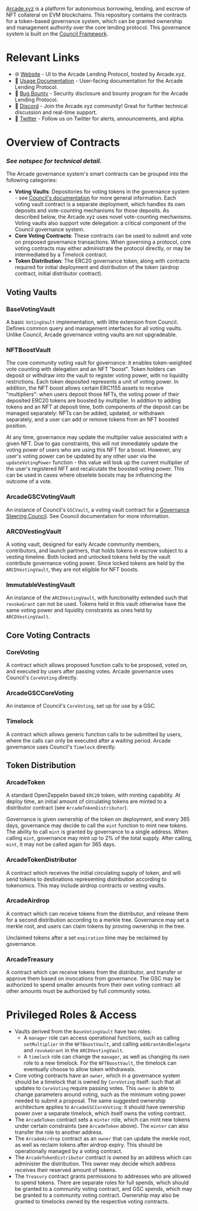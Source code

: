[Arcade.xyz](https://docs.arcade.xyz/docs/faq) is a platform for autonomous borrowing, lending, and escrow of NFT collateral on EVM blockchains. This repository contains the contracts for a token-based governance system, which can be granted ownership and management authority over the core lending protocol. This governance system is built on the [Council Framework](https://docs.element.fi/governance-council/council-protocol-overview).

# Relevant Links

- 🌐 [Website](https://www.arcade.xyz) - UI to the Arcade Lending Protocol, hosted by Arcade.xyz.
- 📝 [Usage Documentation](https://docs.arcade.xyz) - User-facing documentation for the Arcade Lending Protocol.
- 🐛 [Bug Bounty](https://immunefi.com/bounty/arcade/) - Security disclosure and bounty program for the Arcade Lending Protocol.
- 💬 [Discord](https://discord.gg/arcadexyz) - Join the Arcade.xyz community! Great for further technical discussion and real-time support.
- 🔔 [Twitter](https://twitter.com/arcade_xyz) - Follow us on Twitter for alerts, announcements, and alpha.

# Overview of Contracts

### ___See natspec for technical detail.___

The Arcade governance system's smart contracts can be grouped into the following categories:

- __Voting Vaults__: Depositories for voting tokens in the governance system - see [Council's documentation](https://docs.element.fi/governance-council/council-protocol-overview/voting-vaults) for more general information. Each voting vault contract is a separate deployment, which handles its own deposits and vote-counting mechanisms for those deposits. As described below, the Arcade.xyz uses novel vote-counting mechanisms. Voting vaults also support vote delegation: a critical component of the Council governance system.
- __Core Voting Contracts__: These contracts can be used to submit and vote on proposed governance transactions. When governing a protocol, core voting contracts may either administrate the protocol directly, or may be intermediated by a Timelock contract.
- __Token Distribution__: The ERC20 governance token, along with contracts required for initial deployment and distribution of the token (airdrop contract, initial distributor contract).

## Voting Vaults

### BaseVotingVault

A basic `VotingVault` implementation, with little extension from Council. Defines common query
and management interfaces for all voting vaults. Unlike Council, Arcade governance voting vaults
are not upgradeable.
### NFTBoostVault

The core community voting vault for governance: it enables token-weighted vote counting with
delegation and an NFT "boost". Token holders can deposit or withdraw into the vault to
register voting power, with no liquidity restrictions. Each token deposited represents a
unit of voting power. In addition, the NFT boost allows certain ERC1155 assets to receive
"multipliers": when users deposit those NFTs, the voting power of their deposited ERC20
tokens are boosted by multiplier. In addition to adding tokens and an NFT at deposit time,
both components of the deposit can be managed separately: NFTs can be added, updated, or
withdrawn separately, and a user can add or remove tokens from an NFT boosted position.

At any time, governance may update the multiplier value associated with a given NFT. Due
to gas constraints, this will not immediately update the voting power of users who are
using this NFT for a boost. However, any user's voting power can be updated by any other
user via the `updateVotingPower` function - this value will look up the current multiplier
of the user's registered NFT and recalculate the boosted voting power. This can be used
in cases where obselete boosts may be influencing the outcome of a vote.

### ArcadeGSCVotingVault

An instance of Council's `GSCVault`, a voting vault contract for a
[Governance Steering Council](https://docs.element.fi/governance-council/council-protocol-overview/governance-steering-council).
See Council documentation for more information.

### ARCDVestingVault

A voting vault, designed for early Arcade community members, contributors, and launch
partners, that holds tokens in escrow subject to a vesting timeline. Both locked and
unlocked tokens held by the vault contribute governance voting power. Since locked
tokens are held by the `ARCDVestingVault`, they are not eligible for NFT boosts.

### ImmutableVestingVault

An instance of the `ARCDVestingVault`, with functionality extended such that `revokeGrant`
can not be used. Tokens held in this vault otherwise have the same voting power
and liquidity constraints as ones held by `ARCDVestingVault`.

## Core Voting Contracts
### CoreVoting

A contract which allows proposed function calls to be proposed,
voted on, and executed by users after passing votes. Arcade
governance uses Council's `CoreVoting` directly.

### ArcadeGSCCoreVoting

An instance of Council's `CoreVoting`, set up for use by a GSC.

### Timelock

A contract which allows generic function calls to be submitted by users,
where the calls can only be executed after a waiting period. Arcade
governance uses Council's `Timelock` directly.

## Token Distribution

### ArcadeToken

A standard OpenZeppelin based `ERC20` token, with minting capability.
At deploy time, an initial amount of circulating tokens are minted
to a distributor contract (see `ArcadeTokenDistributor`).

Governance is given ownership of the token on deployment, and every 365 days,
governance may decide to call the `mint` function to mint new tokens. The
ability to call `mint` is granted by governance to a single address. When
calling `mint`, governance may mint up to 2% of the total supply. After calling,
`mint`, it may not be called again for 365 days.

### ArcadeTokenDistributor

A contract which receives the initial circulating supply of token, and will
send tokens to destinations representing distribution according to tokenomics.
This may include airdrop contracts or vesting vaults.

### ArcadeAirdrop

A contract which can receive tokens from the distributor, and release them
for a second distribution according to a merkle tree. Governance may set
a merkle root, and users can claim tokens by proving ownership in the tree.

Unclaimed tokens after a set `expiration` time may be reclaimed by governance.

### ArcadeTreasury

A contract which can receive tokens from the distributor, and transfer or
approve them based on invocations from governance. The GSC may be authorized
to spend smaller amounts from their own voting contract: all other amounts
must be authorized by full community votes.

# Privileged Roles & Access

* Vaults derived from the `BaseVotingVault` have two roles:
    * A `manager` role can access operational functions,
        such as calling `setMultiplier` in the `NFTBoostVault`,
        and calling `addGrantAndDelegate` and `revokeGrant`
        in the `ARCDVestingVault`.
    * A `timelock` role can change the `manager`, as well as changing
        its own role to a new timelock. For the `NFTBoostVault`, the
        timelock can eventually choose to allow token withdrawals.
* Core voting contracts have an `owner`, which in a governance
    system should be a timelock that is owned by `CoreVoting` itself:
    such that all updates to `CoreVoting` require passing votes. This
    `owner` is able to change parameters around voting, such as the
    minimum voting power needed to submit a proposal. The same suggested
    ownership architecture applies to `ArcadeGSCCoreVoting`: it should
    have ownership power over a separate timelock, which itself owns
    the voting contract.
* The `ArcadeToken` contract sets a `minter` role, which can mint new tokens
    under certain constraints (see `ArcadeToken` above). The `minter`
    can also transfer the role to another address.
* The `ArcadeAirdrop` contract as an `owner` that can update the merkle root,
    as well as reclaim tokens after airdrop expiry. This should be operationally
    managed by a voting contract.
* The `ArcadeTokenDistributor` contract is owned by an address which can administer
    the distribution. This owner may decide which address receives their reserved
    amount of tokens.
* The `Treasury` contract grants permissions to addresses who are allowed
    to spend tokens. There are separate roles for full spends, which should be granted
    to a community voting contract, and GSC spends, which may be granted to a community
    voting contract. Ownership may also be granted to timelocks owned by the respective
    voting contracts.